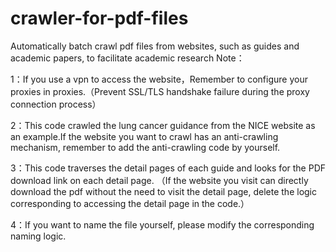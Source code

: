 # crawler-for-pdf-files
Automatically batch crawl pdf files from websites, such as guides and academic papers, to facilitate academic research
Note：

1：If you use a vpn to access the website，Remember to configure your proxies in proxies.（Prevent SSL/TLS handshake failure during the proxy connection process）

2：This code crawled the lung cancer guidance from the NICE website as an example.If the website you want to crawl has an anti-crawling mechanism, remember to add the anti-crawling code by yourself.

3：This code traverses the detail pages of each guide and looks for the PDF download link on each detail page.
（If the website you visit can directly download the pdf without the need to visit the detail page, delete the logic corresponding to accessing the detail page in the code.）

4：If you want to name the file yourself, please modify the corresponding naming logic.



      

